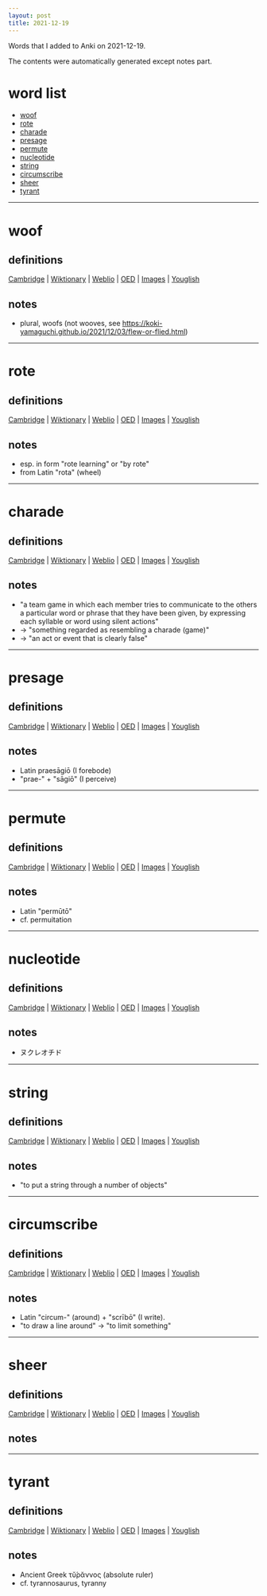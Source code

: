```yaml
---
layout: post
title: 2021-12-19
---
```


Words that I added to Anki on 2021-12-19.

The contents were automatically generated except notes part.
# word list
- [woof](#woof)
- [rote](#rote)
- [charade](#charade)
- [presage](#presage)
- [permute](#permute)
- [nucleotide](#nucleotide)
- [string](#string)
- [circumscribe](#circumscribe)
- [sheer](#sheer)
- [tyrant](#tyrant)

---

# woof
## definitions
[Cambridge](https://dictionary.cambridge.org/us/dictionary/english/woof)
|
[Wiktionary](https://en.wiktionary.org/wiki/woof#English)
|
[Weblio](https://ejje.weblio.jp/content_find?query=woof&searchType=exact)
|
[OED](https://www.oed.com/search?q=woof)
|
[Images](https://www.google.com/search?tbm=isch&q=woof)
|
[Youglish](https://youglish.com/pronounce/woof/english/us)

## notes
- plural, woofs (not wooves, see https://koki-yamaguchi.github.io/2021/12/03/flew-or-flied.html)

---

# rote
## definitions
[Cambridge](https://dictionary.cambridge.org/us/dictionary/english/rote)
|
[Wiktionary](https://en.wiktionary.org/wiki/rote#English)
|
[Weblio](https://ejje.weblio.jp/content_find?query=rote&searchType=exact)
|
[OED](https://www.oed.com/search?q=rote)
|
[Images](https://www.google.com/search?tbm=isch&q=rote)
|
[Youglish](https://youglish.com/pronounce/rote/english/us)

## notes
- esp. in form "rote learning" or "by rote"
- from Latin "rota" (wheel)

---

# charade
## definitions
[Cambridge](https://dictionary.cambridge.org/us/dictionary/english/charade)
|
[Wiktionary](https://en.wiktionary.org/wiki/charade#English)
|
[Weblio](https://ejje.weblio.jp/content_find?query=charade&searchType=exact)
|
[OED](https://www.oed.com/search?q=charade)
|
[Images](https://www.google.com/search?tbm=isch&q=charade)
|
[Youglish](https://youglish.com/pronounce/charade/english/us)

## notes
- "a team game in which each member tries to communicate to the others a particular word or phrase that they have been given, by expressing each syllable or word using silent actions"
- -> "something regarded as resembling a charade (game)"
- -> "an act or event that is clearly false"

---

# presage
## definitions
[Cambridge](https://dictionary.cambridge.org/us/dictionary/english/presage)
|
[Wiktionary](https://en.wiktionary.org/wiki/presage#English)
|
[Weblio](https://ejje.weblio.jp/content_find?query=presage&searchType=exact)
|
[OED](https://www.oed.com/search?q=presage)
|
[Images](https://www.google.com/search?tbm=isch&q=presage)
|
[Youglish](https://youglish.com/pronounce/presage/english/us)

## notes
- Latin praesāgiō (I forebode)
- "prae-" + "sāgiō" (I perceive)

---

# permute
## definitions
[Cambridge](https://dictionary.cambridge.org/us/dictionary/english/permute)
|
[Wiktionary](https://en.wiktionary.org/wiki/permute#English)
|
[Weblio](https://ejje.weblio.jp/content_find?query=permute&searchType=exact)
|
[OED](https://www.oed.com/search?q=permute)
|
[Images](https://www.google.com/search?tbm=isch&q=permute)
|
[Youglish](https://youglish.com/pronounce/permute/english/us)

## notes
- Latin "permūtō"
- cf. permuitation

---

# nucleotide
## definitions
[Cambridge](https://dictionary.cambridge.org/us/dictionary/english/nucleotide)
|
[Wiktionary](https://en.wiktionary.org/wiki/nucleotide#English)
|
[Weblio](https://ejje.weblio.jp/content_find?query=nucleotide&searchType=exact)
|
[OED](https://www.oed.com/search?q=nucleotide)
|
[Images](https://www.google.com/search?tbm=isch&q=nucleotide)
|
[Youglish](https://youglish.com/pronounce/nucleotide/english/us)

## notes
- ヌクレオチド

---

# string
## definitions
[Cambridge](https://dictionary.cambridge.org/us/dictionary/english/string)
|
[Wiktionary](https://en.wiktionary.org/wiki/string#English)
|
[Weblio](https://ejje.weblio.jp/content_find?query=string&searchType=exact)
|
[OED](https://www.oed.com/search?q=string)
|
[Images](https://www.google.com/search?tbm=isch&q=string)
|
[Youglish](https://youglish.com/pronounce/string/english/us)

## notes
- "to put a string through a number of objects"

---

# circumscribe
## definitions
[Cambridge](https://dictionary.cambridge.org/us/dictionary/english/circumscribe)
|
[Wiktionary](https://en.wiktionary.org/wiki/circumscribe#English)
|
[Weblio](https://ejje.weblio.jp/content_find?query=circumscribe&searchType=exact)
|
[OED](https://www.oed.com/search?q=circumscribe)
|
[Images](https://www.google.com/search?tbm=isch&q=circumscribe)
|
[Youglish](https://youglish.com/pronounce/circumscribe/english/us)

## notes
- Latin "circum-" (around) + "scrībō" (I write).
- "to draw a line around" -> "to limit something"

---

# sheer
## definitions
[Cambridge](https://dictionary.cambridge.org/us/dictionary/english/sheer)
|
[Wiktionary](https://en.wiktionary.org/wiki/sheer#English)
|
[Weblio](https://ejje.weblio.jp/content_find?query=sheer&searchType=exact)
|
[OED](https://www.oed.com/search?q=sheer)
|
[Images](https://www.google.com/search?tbm=isch&q=sheer)
|
[Youglish](https://youglish.com/pronounce/sheer/english/us)

## notes

---

# tyrant
## definitions
[Cambridge](https://dictionary.cambridge.org/us/dictionary/english/tyrant)
|
[Wiktionary](https://en.wiktionary.org/wiki/tyrant#English)
|
[Weblio](https://ejje.weblio.jp/content_find?query=tyrant&searchType=exact)
|
[OED](https://www.oed.com/search?q=tyrant)
|
[Images](https://www.google.com/search?tbm=isch&q=tyrant)
|
[Youglish](https://youglish.com/pronounce/tyrant/english/us)

## notes
- Ancient Greek τῠ́ρᾰννος (absolute ruler)
- cf. tyrannosaurus, tyranny

